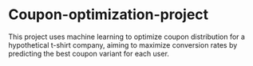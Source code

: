 # Coupon-optimization-project
This project uses machine learning to optimize coupon distribution for a hypothetical t-shirt company, aiming to maximize conversion rates by predicting the best coupon variant for each user. 
